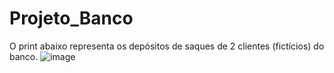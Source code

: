 # Projeto_Banco

O print abaixo representa os depósitos de saques de 2 clientes (fictícios) do banco.
![image](https://github.com/EribaldoOliveira/Projeto_Banco/assets/114995774/9d8683e3-28fb-4860-96e3-510c962386d0)
